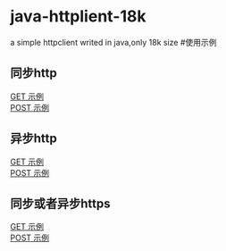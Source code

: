 # java-httplient-18k
a simple httpclient writed in java,only 18k size
#使用示例
## 同步http
   [GET 示例](https://github.com/jackliujithub/java-httpclient-18k/blob/master/java-httplient-18k-basic/src/test/java/TestBasicHttpClient.java)<br/>
   [POST 示例](https://github.com/jackliujithub/java-httpclient-18k/blob/master/java-httplient-18k-basic/src/test/java/TestBasicHttpClient.java)<br/>
## 异步http
   [GET 示例](https://github.com/jackliujithub/java-httpclient-18k/blob/master/java-httplient-18k-basic/src/test/java/TestBasicHttpClient.java)<br />
   [POST 示例](https://github.com/jackliujithub/java-httpclient-18k/blob/master/java-httplient-18k-basic/src/test/java/TestBasicHttpClient.java)<br />

## 同步或者异步https

   [GET 示例](https://github.com/jackliujithub/java-httpclient-18k/blob/master/java-httplient-18k-basic/src/test/java/TestBasicHttpClient.java)<br />
   [POST 示例](https://github.com/jackliujithub/java-httpclient-18k/blob/master/java-httplient-18k-basic/src/test/java/TestBasicHttpClient.java)<br />
